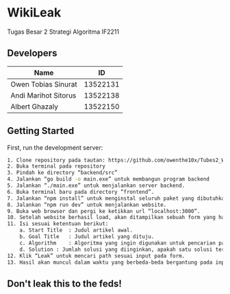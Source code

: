 # WikiLeak
Tugas Besar 2 Strategi Algoritma IF2211

## Developers
| Name                       | ID                 | 
| ---------------------------|--------------------| 
| Owen Tobias Sinurat        | 13522131           | 
| Andi Marihot Sitorus       | 13522138           | 
| Albert Ghazaly             | 13522150           | 

## Getting Started

First, run the development server:

```bash
1. Clone repository pada tautan: https://github.com/owenthe10x/Tubes2_WikiLeak 
2. Buka terminal pada repository
3. Pindah ke directory “backend/src”
4. Jalankan “go build -o main.exe” untuk membangun program backend
5. Jalankan “./main.exe” untuk menjalankan server backend.
6. Buka terminal baru pada directory “frontend”.
7. Jalankan “npm install” untuk menginstal seluruh paket yang dibutuhkan.
8. Jalankan “npm run dev” untuk menjalankan website.
9. Buka web browser dan pergi ke ketikkan url “localhost:3000”.
10. Setelah website berhasil load, akan ditampilkan sebuah form yang harus diisi pengguna.
11. Isi sesuai ketentuan berikut:
    a. Start Title	: Judul artikel awal.
    b. Goal Title	: Judul artikel yang dituju.	 
    c. Algorithm	: Algoritma yang ingin digunakan untuk pencarian path, apakah IDS atau BFS.
    d. Solution	: Jumlah solusi yang diinginkan, apakah satu solusi tercepat atau semua solusi yang mungkin.
12. Klik “Leak” untuk mencari path sesuai input pada form.
13. Hasil akan muncul dalam waktu yang berbeda-beda bergantung pada input pada form.

```
## Don't leak this to the feds!
